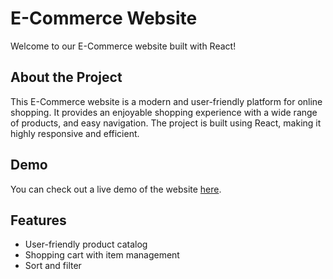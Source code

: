 # E-Commerce Website

Welcome to our E-Commerce website built with React!

## About the Project

This E-Commerce website is a modern and user-friendly platform for online shopping. It provides an enjoyable shopping experience with a wide range of products, and easy navigation. The project is built using React, making it highly responsive and efficient.

## Demo

You can check out a live demo of the website [here]([https://your-demo-link.com](https://totalitycorp-frontend-challenge-eta-sage.vercel.app/)).

## Features

- User-friendly product catalog
- Shopping cart with item management
- Sort and filter

